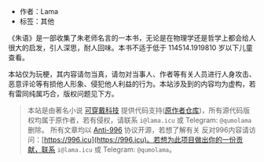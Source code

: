 - 作者：Lama
- 标签：其他

《朱语》是一部收集了朱老师名言的一本书，无论是在物理学还是哲学上都会给人很大的启发，引人深思，耐人回味。本书不适于低于 114514.1919810 岁以下儿童查看。

本站仅为玩梗，其内容请勿当真，请勿对当事人、作者等有关人员进行人身攻击、恶意评论等有损他人形象、侵犯他人利益的行为。本站涉及到的内容均为虚构，若有雷同纯属巧合，版权问题见下方。

> 本站是由著名小说 [可穿戴科技](https://wt.tepis.me/) 提供代码支持([原作者仓库](https://gitgud.io/RinTepis/wearable-technology/-/tree/master/))，所有源代码版权均属于原作者，若有侵权，请联系 `i@lama.icu` 或 Telegram: `@qumolama` 删除。
> 所有文章均以 [Anti-996](https://github.com/996icu/996.ICU/blob/master/LICENSE) 协议开源，若想了解有关 反对996内容请访问：[https://996.icu](https://996.icu)。若想为此项目做出你的一份贡献，联系 `i@lama.icu` 或 Telegram: `@qumolama`。